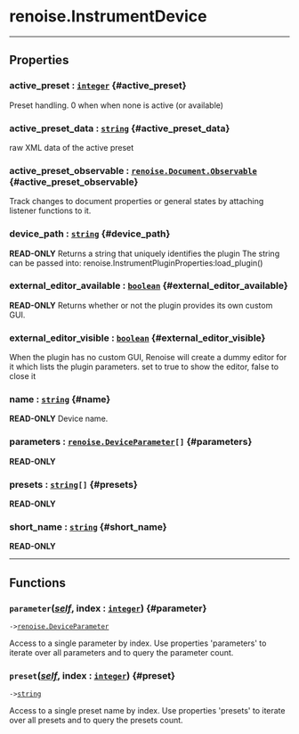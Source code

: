 # renoise.InstrumentDevice  

---  
## Properties
### active_preset : [`integer`](/API/builtins/integer.md) {#active_preset}
Preset handling. 0 when when none is active (or available)

### active_preset_data : [`string`](/API/builtins/string.md) {#active_preset_data}
raw XML data of the active preset

### active_preset_observable : [`renoise.Document.Observable`](/API/renoise/renoise.Document.Observable.md) {#active_preset_observable}
Track changes to document properties or general states by attaching listener
functions to it.

### device_path : [`string`](/API/builtins/string.md) {#device_path}
**READ-ONLY** Returns a string that uniquely identifies the plugin
The string can be passed into: renoise.InstrumentPluginProperties:load_plugin()

### external_editor_available : [`boolean`](/API/builtins/boolean.md) {#external_editor_available}
**READ-ONLY** Returns whether or not the plugin provides its own custom GUI.

### external_editor_visible : [`boolean`](/API/builtins/boolean.md) {#external_editor_visible}
When the plugin has no custom GUI, Renoise will create a dummy editor for it which
lists the plugin parameters.
set to true to show the editor, false to close it

### name : [`string`](/API/builtins/string.md) {#name}
**READ-ONLY** Device name.

### parameters : [`renoise.DeviceParameter`](/API/renoise/renoise.DeviceParameter.md)`[]` {#parameters}
**READ-ONLY**

### presets : [`string`](/API/builtins/string.md)`[]` {#presets}
**READ-ONLY**

### short_name : [`string`](/API/builtins/string.md) {#short_name}
**READ-ONLY**

  

---  
## Functions
### `parameter`([*self*](/API/builtins/self.md), index : [`integer`](/API/builtins/integer.md)) {#parameter}
`->`[`renoise.DeviceParameter`](/API/renoise/renoise.DeviceParameter.md)  

Access to a single parameter by index. Use properties 'parameters' to iterate
over all parameters and to query the parameter count.
### `preset`([*self*](/API/builtins/self.md), index : [`integer`](/API/builtins/integer.md)) {#preset}
`->`[`string`](/API/builtins/string.md)  

Access to a single preset name by index. Use properties 'presets' to iterate
over all presets and to query the presets count.  

